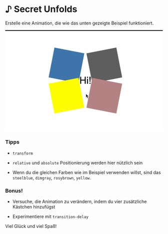# ♪ Secret Unfolds

Erstelle eine Animation, die wie das unten gezeigte Beispiel funktioniert.

![secret](secret-unfolds.gif)

### Tipps

- `transform`

- `relative` und `absolute` Positionierung werden hier nützlich sein

- Wenn du die gleichen Farben wie im Beispiel verwenden willst, sind das `steelblue`, `dimgray`, `rosybrown`, `yellow`.

### Bonus!

- Versuche, die Animation zu verändern, indem du vier zusätzliche Kästchen hinzufügst

- Experimentiere mit `transition-delay`

Viel Glück und viel Spaß!
